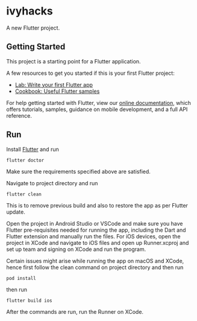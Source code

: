 # ivyhacks

A new Flutter project.

## Getting Started

This project is a starting point for a Flutter application.

A few resources to get you started if this is your first Flutter project:

- [Lab: Write your first Flutter app](https://flutter.dev/docs/get-started/codelab)
- [Cookbook: Useful Flutter samples](https://flutter.dev/docs/cookbook)

For help getting started with Flutter, view our
[online documentation](https://flutter.dev/docs), which offers tutorials,
samples, guidance on mobile development, and a full API reference.


## Run
Install [Flutter](https://flutter.dev) and run 
```
flutter doctor
```
Make sure the requirements specified above are satisfied.

Navigate to project directory and run
```
flutter clean
``` 
This is to remove previous build and also to restore the app as per Flutter update.

Open the project in Android Studio or VSCode and make sure you have Flutter pre-requisites needed for running the app, including the Dart and Flutter extension and manually run the files. For iOS devices, open the project in XCode and navigate to iOS files and open up Runner.xcproj and set up team and signing on XCode and run the program. 

Certain issues might arise while running the app on macOS and XCode, hence first follow the clean command on project directory and then run

```
pod install
```
then run 
```
flutter build ios
```
After the commands are run, run the Runner on XCode.


